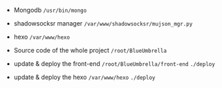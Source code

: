 * Mongodb `/usr/bin/mongo`

* shadowsocksr manager `/var/www/shadowsocksr/mujson_mgr.py`

* hexo `/var/www/hexo`

* Source code of the whole project `/root/BlueUmbrella`

* update & deploy the front-end `/root/BlueUmbrella/front-end` `./deploy`

* update & deploy the hexo `/var/www/hexo` `./deploy`